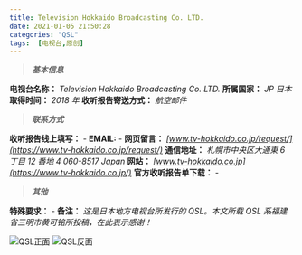 ```yaml
---
title: Television Hokkaido Broadcasting Co. LTD.
date: 2021-01-05 21:50:28
categories: "QSL"
tags:  [电视台,原创]
---
```

> ***基本信息***

**电视台名称：** *Television Hokkaido Broadcasting Co. LTD.*
**所属国家：** *JP 日本*
**取得时间：** *2018 年*
**收听报告寄送方式：** *航空邮件*

<!--more-->

> ***联系方式***

**收听报告线上填写：** *-*
**EMAIL:** *-*
**网页留言：** *[www.tv-hokkaido.co.jp/request/](https://www.tv-hokkaido.co.jp/request/)*
**通信地址：** *札幌市中央区大通東 6 丁目 12 番地 4 060-8517 Japan*
**网站：** *[www.tv-hokkaido.co.jp](https://www.tv-hokkaido.co.jp/)*
**官方收听报告单下载：** *-*

> ***其他***

**特殊要求：** *-*
**备注：** *这是日本地方电视台所发行的 QSL。本文所载 QSL 系福建省三明市黄可铭所投稿，在此表示感谢！*

![QSL正面](https://c.ibcl.us/QSL-JOHIdtv_20210105/1.png "QSL正面")
![QSL反面](https://c.ibcl.us/QSL-JOHIdtv_20210105/2.png "QSL反面")

